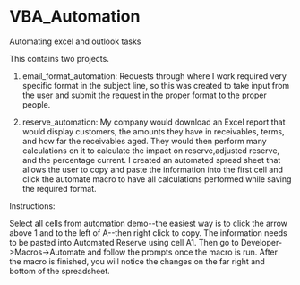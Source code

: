 # VBA_Automation
Automating excel and outlook tasks

This contains two projects.  

1. email_format_automation: Requests through where I work required very specific format in the subject line,
so this was created to take input from the user and submit the request in the proper format to the proper people. 
   
2. reserve_automation: My company would download an Excel report that would display customers, the amounts they have in        receivables, terms, and how far the receivables aged. They would then perform many calculations on it to calculate the impact on reserve,adjusted reserve, and the percentage current. I created an automated spread sheet that allows the user to copy and paste
the information into the first cell and click the automate macro to have all calculations performed while saving the required format.

Instructions:

Select all cells from automation demo--the easiest way is to click the arrow above 1 and to the left of A--then right click to      copy. The information needs to be pasted into Automated Reserve using cell A1. Then go to Developer->Macros->Automate and follow the prompts once the macro is run. After the macro is finished, you will notice the changes on the far right and bottom of the spreadsheet.
   

